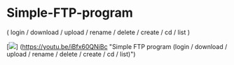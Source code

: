 # Simple-FTP-program
( login / download / upload / rename / delete / create / cd / list )


[![](http://img.youtube.com/vi/https://youtu.be/iBfx60QNiBc/0.jpg)] (https://youtu.be/iBfx60QNiBc "Simple FTP program (login / download / upload / rename / delete / create / cd / list)")
